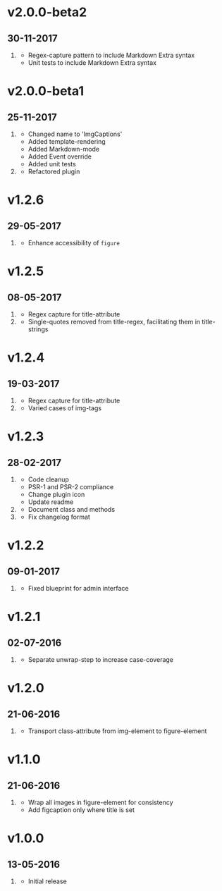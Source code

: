 # v2.0.0-beta2
## 30-11-2017

1. [](#improved)
    * Regex-capture pattern to include Markdown Extra syntax
    * Unit tests to include Markdown Extra syntax

# v2.0.0-beta1
## 25-11-2017

1. [](#new)
    * Changed name to 'ImgCaptions'
    * Added template-rendering
    * Added Markdown-mode
    * Added Event override
    * Added unit tests
2. [](#improved)
    * Refactored plugin

# v1.2.6
## 29-05-2017

1. [](#improved)
    * Enhance accessibility of `figure`

# v1.2.5
## 08-05-2017

1. [](#improved)
    * Regex capture for title-attribute
3. [](#bugfix)
    * Single-quotes removed from title-regex, facilitating them in title-strings

# v1.2.4
## 19-03-2017

1. [](#improved)
    * Regex capture for title-attribute
3. [](#bugfix)
    * Varied cases of img-tags

# v1.2.3
## 28-02-2017

1. [](#improved)
    * Code cleanup
    * PSR-1 and PSR-2 compliance
    * Change plugin icon
    * Update readme
2. [](#new)
    * Document class and methods
3. [](#bugfix)
    * Fix changelog format

# v1.2.2
## 09-01-2017

1. [](#bugfix)
    * Fixed blueprint for admin interface

# v1.2.1
## 02-07-2016

1. [](#improved)
    * Separate unwrap-step to increase case-coverage

# v1.2.0
## 21-06-2016

1. [](#improved)
    * Transport class-attribute from img-element to figure-element

# v1.1.0
## 21-06-2016

1. [](#improved)
    * Wrap all images in figure-element for consistency
    * Add figcaption only where title is set

# v1.0.0
## 13-05-2016

1. [](#new)
    * Initial release
